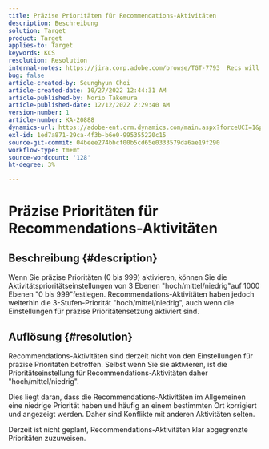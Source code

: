 ```yaml
---
title: Präzise Prioritäten für Recommendations-Aktivitäten
description: Beschreibung
solution: Target
product: Target
applies-to: Target
keywords: KCS
resolution: Resolution
internal-notes: https://jira.corp.adobe.com/browse/TGT-7793  Recs will not have fine grained priorities. We will only have slider for it.
bug: false
article-created-by: Seunghyun Choi
article-created-date: 10/27/2022 12:44:31 AM
article-published-by: Norio Takemura
article-published-date: 12/12/2022 2:29:40 AM
version-number: 1
article-number: KA-20888
dynamics-url: https://adobe-ent.crm.dynamics.com/main.aspx?forceUCI=1&pagetype=entityrecord&etn=knowledgearticle&id=8994c97d-9055-ed11-bba2-6045bd006b4b
exl-id: 1ed7a871-29ca-4f3b-b6e0-995355220c15
source-git-commit: 04beee274bbcf00b5cd65e0333579da6ae19f290
workflow-type: tm+mt
source-wordcount: '128'
ht-degree: 3%

---
```


# Präzise Prioritäten für Recommendations-Aktivitäten

## Beschreibung {#description}

Wenn Sie präzise Prioritäten (0 bis 999) aktivieren, können Sie die Aktivitätsprioritätseinstellungen von 3 Ebenen &quot;hoch/mittel/niedrig&quot;auf 1000 Ebenen &quot;0 bis 999&quot;festlegen. Recommendations-Aktivitäten haben jedoch weiterhin die 3-Stufen-Priorität &quot;hoch/mittel/niedrig&quot;, auch wenn die Einstellungen für präzise Prioritätensetzung aktiviert sind.

## Auflösung {#resolution}


Recommendations-Aktivitäten sind derzeit nicht von den Einstellungen für präzise Prioritäten betroffen. Selbst wenn Sie sie aktivieren, ist die Prioritätseinstellung für Recommendations-Aktivitäten daher &quot;hoch/mittel/niedrig&quot;.

Dies liegt daran, dass die Recommendations-Aktivitäten im Allgemeinen eine niedrige Priorität haben und häufig an einem bestimmten Ort korrigiert und angezeigt werden. Daher sind Konflikte mit anderen Aktivitäten selten.

Derzeit ist nicht geplant, Recommendations-Aktivitäten klar abgegrenzte Prioritäten zuzuweisen.
